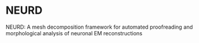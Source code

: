 # NEURD
NEURD: A mesh decomposition framework for automated proofreading and morphological analysis of neuronal EM reconstructions
